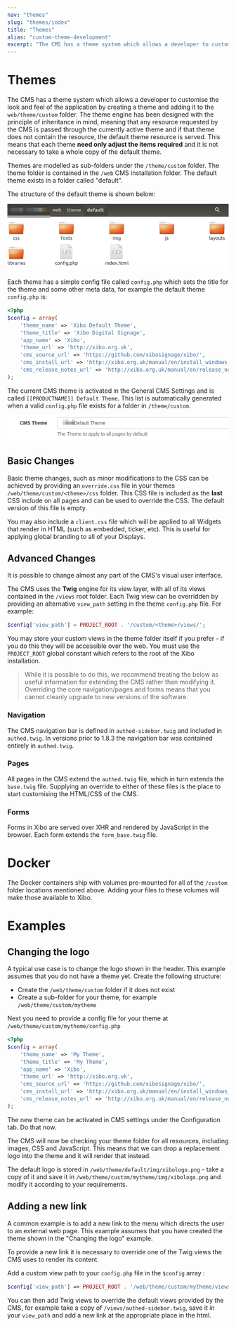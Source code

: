 ```yaml
---
nav: "themes"
slug: "themes/index"
title: "Themes"
alias: "custom-theme-development"
excerpt: "The CMS has a theme system which allows a developer to customise the look and feel of the application by creating a theme and adding it to the web/theme/custom folder."
---
```


# Themes

The CMS has a theme system which allows a developer to customise the look and feel of the application by creating a theme and adding it to the `web/theme/custom` folder. The theme engine has been designed with the principle of inheritance in mind, meaning that any resource requested by the CMS is passed through the currently active theme and if that theme does not contain the resource, the default theme resource is served. This means that each theme **need only adjust the items required** and it is not necessary to take a whole copy of the default theme.

Themes are modelled as sub-folders under the `/theme/custom` folder. The theme folder is contained in the `/web` CMS installation folder. The default theme exists in a folder called "default".

The structure of the default theme is shown below:

![advanced_theme_folder_structure|683x206](../img/folder_structure.png) 

Each theme has a simple config file called `config.php` which sets the title for the theme and some other meta data, for example the default theme `config.php` is:

```php
<?php
$config = array(
    'theme_name' => 'Xibo Default Theme',
    'theme_title' => 'Xibo Digital Signage',
    'app_name' => 'Xibo',
    'theme_url' => 'http://xibo.org.uk',
    'cms_source_url' => 'https://github.com/xibosignage/xibo/',
    'cms_install_url' => 'http://xibo.org.uk/manual/en/install_windows_client.html',
    'cms_release_notes_url' => 'http://xibo.org.uk/manual/en/release_notes.html'
);
```

The current CMS theme is activated in the General CMS Settings and is called `[[PRODUCTNAME]] Default Theme`. This list is automatically generated when a valid `config.php` file exists for a folder in `/theme/custom`.

![advanced_theme_selector|650x76](../img/theme_selector.png) 

## Basic Changes
Basic theme changes, such as minor modifications to the CSS can be achieved by providing an `override.css` file in your themes `/web/theme/custom/<theme>/css` folder. This CSS file is included as the **last** CSS include on all pages and can be used to override the CSS. The default version of this file is empty.

You may also include a `client.css` file which will be applied to all Widgets that render in HTML (such as embedded, ticker, etc). This is useful for applying global branding to all of your Displays.

## Advanced Changes
It is possible to change almost any part of the CMS's visual user interface.

The CMS uses the **Twig** engine for its view layer, with all of its views contained in the `/views` root folder. Each Twig view can be overridden by providing an alternative `view_path` setting in the theme `config.php` file. For example:

```php
$config['view_path'] = PROJECT_ROOT . '/custom/<theme>/views/';
```

You may store your custom views in the theme folder itself if you prefer - if you do this they will be accessible over the web. You must use the `PROJECT_ROOT` global constant which refers to the root of the Xibo installation.

> While it is possible to do this, we recommend treating the below as useful information for extending the CMS rather than modifying it. Overriding the core navigation/pages and forms means that you cannot cleanly upgrade to new versions of the software.

### Navigation
The CMS navigation bar is defined in `authed-sidebar.twig` and included in `authed.twig`. In versions prior to 1.8.3 the navigation bar was contained entirely in `authed.twig`.

### Pages
All pages in the CMS extend the `authed.twig` file, which in turn extends the `base.twig` file. Supplying an override to either of these files is the place to start customising the HTML/CSS of the CMS.

### Forms
Forms in Xibo are served over XHR and rendered by JavaScript in the browser. Each form extends the `form_base.twig` file.

# Docker
The Docker containers ship with volumes pre-mounted for all of the `/custom` folder locations mentioned above. Adding your files to these volumes will make those available to Xibo.

# Examples

## Changing the logo

A typical use case is to change the logo shown in the header. This example assumes that you do not have a theme yet. Create the following structure:

 - Create the `/web/theme/custom` folder if it does not exist
 - Create a sub-folder for your theme, for example `/web/theme/custom/mytheme`

Next you need to provide a config file for your theme at `/web/theme/custom/mytheme/config.php`

```php
<?php
$config = array(
    'theme_name' => 'My Theme',
    'theme_title' => 'My Theme',
    'app_name' => 'Xibo',
    'theme_url' => 'http://xibo.org.uk',
    'cms_source_url' => 'https://github.com/xibosignage/xibo/',
    'cms_install_url' => 'http://xibo.org.uk/manual/en/install_windows_client.html',
    'cms_release_notes_url' => 'http://xibo.org.uk/manual/en/release_notes.html'
);
```

The new theme can be activated in CMS settings under the Configuration tab. Do that now.

The CMS will now be checking your theme folder for all resources, including images, CSS and JavaScript. This means that we can drop a replacement logo into the theme and it will render that instead.

The default logo is stored in `/web/theme/default/img/xibologo.png` - take a copy of it and save it in `/web/theme/custom/mytheme/img/xibologo.png` and modify it according to your requirements.

## Adding a new link

A common example is to add a new link to the menu which directs the user to an external web page. This example assumes that you have created the theme shown in the "Changing the logo" example.

To provide a new link it is necessary to override one of the Twig views the CMS uses to render its content.

Add a custom view path to your `config.php` file in the `$config` array :

```php
$config['view_path'] => PROJECT_ROOT . '/web/theme/custom/mytheme/views',
```

You can then add Twig views to override the default views provided by the CMS, for example take a copy of `/views/authed-sidebar.twig`, save it in your `view_path` and add a new link at the appropriate place in the html.
